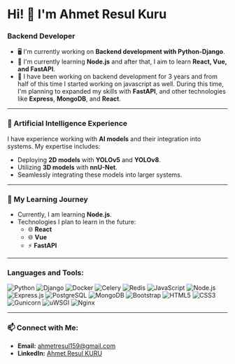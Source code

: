 # Hi! 👋 I'm Ahmet Resul Kuru

### Backend Developer

- 🖥️ I'm currently working on **Backend development with Python-Django**.
- 🌱 I'm currently learning **Node.js** and after that, I aim to learn **React, Vue, and FastAPI**.
- 🌟 I have been working on backend development for 3 years and from half of this time I started working on javascript as well. During this time, I'm planning to expanded my skills with **FastAPI**, and other technologies like **Express**, **MongoDB**, and **React**.

---

### 🧠 Artificial Intelligence Experience

I have experience working with **AI models** and their integration into systems. My expertise includes:
- Deploying **2D models** with **YOLOv5** and **YOLOv8**.
- Utilizing **3D models** with **nnU-Net**.
- Seamlessly integrating these models into larger systems.

---

### 🚀 My Learning Journey

- Currently, I am learning **Node.js**.
- Technologies I plan to learn in the future:
  - 🌐 **React**
  - 🌐 **Vue**
  - ⚡ **FastAPI**
---

### Languages and Tools:
![Python](https://img.shields.io/badge/-Python-3776AB?style=flat&logo=python&logoColor=white)
![Django](https://img.shields.io/badge/-Django-092E20?style=flat&logo=django&logoColor=white)
![Docker](https://img.shields.io/badge/-Docker-2496ED?style=flat&logo=docker&logoColor=white)
![Celery](https://img.shields.io/badge/-Celery-37814A?style=flat&logo=celery&logoColor=white)
![Redis](https://img.shields.io/badge/-Redis-DC382D?style=flat&logo=redis&logoColor=white)
![JavaScript](https://img.shields.io/badge/-JavaScript-F7DF1E?style=flat&logo=javascript&logoColor=black)
![Node.js](https://img.shields.io/badge/-Node.js-339933?style=flat&logo=node.js&logoColor=white)
![Express.js](https://img.shields.io/badge/-Express.js-000000?style=flat&logo=express&logoColor=white)
![PostgreSQL](https://img.shields.io/badge/-PostgreSQL-336791?style=flat&logo=postgresql&logoColor=white)
![MongoDB](https://img.shields.io/badge/-MongoDB-47A248?style=flat&logo=mongodb&logoColor=white)
![Bootstrap](https://img.shields.io/badge/-Bootstrap-7952B3?style=flat&logo=bootstrap&logoColor=white)
![HTML5](https://img.shields.io/badge/-HTML5-E34F26?style=flat&logo=html5&logoColor=white)
![CSS3](https://img.shields.io/badge/-CSS3-1572B6?style=flat&logo=css3&logoColor=white)
![Gunicorn](https://img.shields.io/badge/-Gunicorn-499848?style=flat&logo=gunicorn&logoColor=white)
![uWSGI](https://img.shields.io/badge/-uWSGI-333333?style=flat&logo=uwsgi&logoColor=white)
![Nginx](https://img.shields.io/badge/-Nginx-009639?style=flat&logo=nginx&logoColor=white)

---

### 📫 Connect with Me:
- **Email:** ahmetresul159@gmail.com
- **LinkedIn:** [Ahmet Resul KURU](https://linkedin.com/in/ahmet-resul-kuru-785717214)

